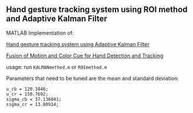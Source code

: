 ## Hand gesture tracking system using ROI method and Adaptive Kalman Filter

MATLAB Implementation of:

[Hand gesture tracking system using Adaptive Kalman Filter](https://www.researchgate.net/publication/221230574_Hand_gesture_tracking_system_using_Adaptive_Kalman_Filter)

[Fusion of Motion and Color Cue for Hand Detection and Tracking](https://www.researchgate.net/publication/283319737_Fusion_of_Motion_and_Color_Cue_for_Hand_Detection_and_Tracking)

usage:
run `KALMANmethod.m` or `ROImethod.m`

Parameters that need to be tuned are the mean and standard deviation:
```
u_cb = 120.3846; 
u_cr = 150.7692;
sigma_cb = 37.136041;
sigma_cr = 13.80914;
```
